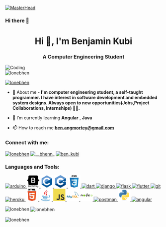 [![MasterHead](https://www.lambdatest.com/resources/images/news24.gif)](https://lonebhen.io)

### Hi there 👋

<h1 align="center">Hi 👋, I'm Benjamin Kubi</h1>
<h3 align="center">A Computer Engineering Student</h3>
<img align = "right" alt="Coding" src="https://cdn.dribbble.com/users/1059583/screenshots/4171367/coding-freak.gif" width= "600">

<p align="left"> <img src="https://komarev.com/ghpvc/?username=lonebhen&label=Profile%20views&color=0e75b6&style=flat" alt="lonebhen" /> </p>



<p align="left"> <a href="https://twitter.com/lonebhen" target="blank"><img src="https://img.shields.io/twitter/follow/lonebhen?logo=twitter&style=for-the-badge" alt="lonebhen" /></a> </p>

- 🤚 About me - **I'm computer engineering student, a self-taught programmer. I have interest in software development and embedded system designs. Always open to new opportunities(Jobs,Project Collaborations, Internships) 🙋‍♂️.**

- 🌱 I’m currently learning **Angular** , **Java** 

- 📫 How to reach me **ben.angmortey@gmail.com**

<h3 align="left">Connect with me:</h3>
<p align="left">
<a href="https://twitter.com/lonebhen" target="blank"><img align="center" src="https://raw.githubusercontent.com/rahuldkjain/github-profile-readme-generator/master/src/images/icons/Social/twitter.svg" alt="lonebhen" height="30" width="40" /></a>
<a href="https://instagram.com/__bhenn_" target="blank"><img align="center" src="https://raw.githubusercontent.com/rahuldkjain/github-profile-readme-generator/master/src/images/icons/Social/instagram.svg" alt="__bhenn_" height="30" width="40" /></a>
<a href="https://www.hackerrank.com/ben_kubi" target="blank"><img align="center" src="https://raw.githubusercontent.com/rahuldkjain/github-profile-readme-generator/master/src/images/icons/Social/hackerrank.svg" alt="ben_kubi" height="30" width="40" /></a>
</p>

<h3 align="left">Languages and Tools:</h3>
<p align="left"> <a href="https://www.arduino.cc/" target="_blank" rel="noreferrer"> <img src="https://cdn.worldvectorlogo.com/logos/arduino-1.svg" alt="arduino" width="40" height="40"/> </a> <a href="https://getbootstrap.com" target="_blank" rel="noreferrer"> <img src="https://raw.githubusercontent.com/devicons/devicon/master/icons/bootstrap/bootstrap-plain-wordmark.svg" alt="bootstrap" width="40" height="40"/> </a> <a href="https://www.cprogramming.com/" target="_blank" rel="noreferrer"> <img src="https://raw.githubusercontent.com/devicons/devicon/master/icons/c/c-original.svg" alt="c" width="40" height="40"/> </a>
<a href="https://www.w3schools.com/cpp/" target="_blank" rel="noreferrer"> <img src="https://raw.githubusercontent.com/devicons/devicon/master/icons/cplusplus/cplusplus-original.svg" alt="cplusplus" width="40" height="40"/> </a><a href="https://www.w3schools.com/css/" target="_blank" rel="noreferrer"> <img src="https://raw.githubusercontent.com/devicons/devicon/master/icons/css3/css3-original-wordmark.svg" alt="css3" width="40" height="40"/> </a> <a href="https://dart.dev" target="_blank" rel="noreferrer"> <img src="https://www.vectorlogo.zone/logos/dartlang/dartlang-icon.svg" alt="dart" width="40" height="40"/> </a> <a href="https://www.djangoproject.com/" target="_blank" rel="noreferrer"> <img src="https://cdn.worldvectorlogo.com/logos/django.svg" alt="django" width="40" height="40"/> </a> <a href="https://flask.palletsprojects.com/" target="_blank" rel="noreferrer"> <img src="https://www.vectorlogo.zone/logos/pocoo_flask/pocoo_flask-icon.svg" alt="flask" width="40" height="40"/> </a> <a href="https://flutter.dev" target="_blank" rel="noreferrer"> <img src="https://www.vectorlogo.zone/logos/flutterio/flutterio-icon.svg" alt="flutter" width="40" height="40"/> </a> <a href="https://git-scm.com/" target="_blank" rel="noreferrer"> <img src="https://www.vectorlogo.zone/logos/git-scm/git-scm-icon.svg" alt="git" width="40" height="40"/> </a> <a href="https://heroku.com" target="_blank" rel="noreferrer"> <img src="https://www.vectorlogo.zone/logos/heroku/heroku-icon.svg" alt="heroku" width="40" height="40"/> </a> <a href="https://www.w3.org/html/" target="_blank" rel="noreferrer"> <img src="https://raw.githubusercontent.com/devicons/devicon/master/icons/html5/html5-original-wordmark.svg" alt="html5" width="40" height="40"/> </a> <a href="https://www.java.com" target="_blank" rel="noreferrer"> <img src="https://raw.githubusercontent.com/devicons/devicon/master/icons/java/java-original.svg" alt="java" width="40" height="40"/> </a> <a href="https://developer.mozilla.org/en-US/docs/Web/JavaScript" target="_blank" rel="noreferrer"> <img src="https://raw.githubusercontent.com/devicons/devicon/master/icons/javascript/javascript-original.svg" alt="javascript" width="40" height="40"/> </a> <a href="https://www.mysql.com/" target="_blank" rel="noreferrer"> <img src="https://raw.githubusercontent.com/devicons/devicon/master/icons/mysql/mysql-original-wordmark.svg" alt="mysql" width="40" height="40"/> </a> <a href="https://nodejs.org" target="_blank" rel="noreferrer"> <img src="https://raw.githubusercontent.com/devicons/devicon/master/icons/nodejs/nodejs-original-wordmark.svg" alt="nodejs" width="40" height="40"/> </a> <a href="https://postman.com" target="_blank" rel="noreferrer"> <img src="https://www.vectorlogo.zone/logos/getpostman/getpostman-icon.svg" alt="postman" width="40" height="40"/> </a> <a href="https://www.python.org" target="_blank" rel="noreferrer"> <img src="https://raw.githubusercontent.com/devicons/devicon/master/icons/python/python-original.svg" alt="python" width="40" height="40"/> </a> <a href="https://angular.io/" target="_blank" rel="noreferrer"> <img src="https://angular.io/assets/images/logos/angular/angular.svg" alt="angular" width="40" height="40"/> </a> </p>

<!-- [![Benjamin's GitHub activity graph](https://activity-graph.herokuapp.com/graph?username=lonebhen&&theme=xcode)](https://github.com/lonebhen)
 -->
<p><img align="left" src="https://github-readme-stats.vercel.app/api/top-langs?username=lonebhen&show_icons=true&locale=en&layout=compact&theme=tokyonight" alt="lonebhen" /></p>

<p>&nbsp;<img align="center" src="https://github-readme-stats.vercel.app/api?username=lonebhen&show_icons=true&locale=en&theme=tokyonight" alt="lonebhen" /></p>

<!-- <p><img align="center" src="https://github-readme-streak-stats.herokuapp.com/?user=lonebhen&&theme=tokyonight" alt="lonebhen" /></p> -->

<p><img align="center" src="https://github-readme-streak-stats.herokuapp.com/?user=lonebhen&theme=tokyonight" alt="lonebhen" /></p>
